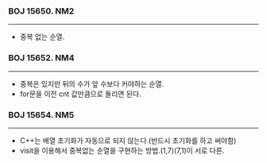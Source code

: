 ### BOJ 15650. NM2

---

- 중복 없는 순열.



### BOJ 15652. NM4

---

- 중복은 있지만 뒤의 수가 앞 수보다 커야하는 순열.
- for문을 이전 cnt 값만큼으로 돌리면 된다.

### BOJ 15654. NM5

---

- C++는 배열 초기화가 자동으로 되지 않는다.(반드시 초기화를 하고 써야함)
- visit을 이용해서 중복없는 순열을 구현하는 방법.(1,7)(7,1)이 서로 다른.

